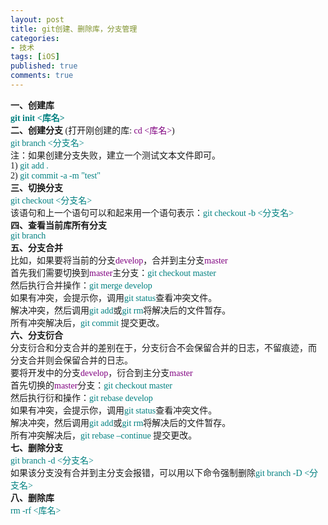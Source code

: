 ```yaml
---
layout: post
title: git创建、删除库，分支管理
categories:
- 技术
tags: [iOS]
published: true
comments: true
---
```

<p><div><span style="font-family: 'Arial Black';"><b>一、创建库</b></span></div>
<div><span style="color: #008080; font-family: 'Arial Black';"><b>git init &lt;库名&gt;</b></span></div>
<span style="font-family: 'Arial Black';"><b>二、创建分支 </b>(打开刚创建的库: <span style="color: #800080;">cd &lt;库名&gt;</span>)</span>
<div><span style="color: #008080; font-family: 'Arial Black';">git branch &lt;分支名&gt;</span></div>
<div><span style="font-family: 'Arial Black';">注：如果创建分支失败，建立一个测试文本文件即可。</span></div>
<div><span style="font-family: 'Arial Black';">1) <span style="color: #008080;">git add .</span></span></div>
<div><span style="font-family: 'Arial Black';">2) <span style="color: #008080;">git commit -a -m "test"</span></span></div>
<div><span style="font-family: 'Arial Black';"><b>三、切换分支</b></span></div>
<div>
<div><span style="color: #008080; font-family: 'Arial Black';">git checkout &lt;分支名&gt; </span></div>
<div><span style="font-family: 'Arial Black';">该语句和上一个语句可以和起来用一个语句表示：<span style="color: #008080;">git checkout -b &lt;分支名&gt;</span></span></div>
</div>
<div><span style="font-family: 'Arial Black';"><b>四、查看当前库所有分支</b></span></div>
<div><span style="font-family: 'Arial Black';"><span style="color: #008080;">git branch</span></span></div>
<div>
<div><span style="font-family: 'Arial Black';"><b>五、分支合并</b></span></div>
<div><span style="font-family: 'Arial Black';">比如，如果要将当前的分支<span style="color: #800080;">develop</span>，合并到主分支<span style="color: #800080;">master</span></span></div>
<div><span style="font-family: 'Arial Black';">首先我们需要切换到<span style="color: #800080;">master</span>主分支：<span style="color: #008080;">git checkout master</span></span></div>
<div><span style="font-family: 'Arial Black';">然后执行合并操作：<span style="color: #008080;">git merge develop</span></span></div>
<div><span style="font-family: 'Arial Black';">如果有冲突，会提示你，调用<span style="color: #008080;">git status</span>查看冲突文件。 </span></div>
<div><span style="font-family: 'Arial Black';">解决冲突，然后调用<span style="color: #008080;">git add</span>或<span style="color: #008080;">git rm</span>将解决后的文件暂存。 </span></div>
<div><span style="font-family: 'Arial Black';">所有冲突解决后，<span style="color: #008080;">git commit </span>提交更改。</span></div>
<div><span style="font-family: 'Arial Black';"><b>六、分支衍合</b></span></div>
<div><span style="font-family: 'Arial Black';">分支衍合和分支合并的差别在于，分支衍合不会保留合并的日志，不留痕迹，而 分支合并则会保留合并的日志。 </span></div>
<div><span style="font-family: 'Arial Black';">要将开发中的分支<span style="color: #800080;">develop</span>，衍合到主分支<span style="color: #800080;">master</span></span></div>
<div><span style="font-family: 'Arial Black';">首先切换的<span style="color: #800080;">master</span>分支：<span style="color: #008080;">git checkout master</span></span></div>
<div><span style="font-family: 'Arial Black';">然后执行衍和操作：<span style="color: #008080;">git rebase develop</span></span></div>
<div><span style="font-family: 'Arial Black';">如果有冲突，会提示你，调用<span style="color: #008080;">git status</span>查看冲突文件。 </span></div>
<div><span style="font-family: 'Arial Black';">解决冲突，然后调用<span style="color: #008080;">git add</span>或<span style="color: #008080;">git rm</span>将解决后的文件暂存。 </span></div>
<div><span style="font-family: 'Arial Black';">所有冲突解决后，<span style="color: #008080;">git rebase –continue</span> 提交更改。</span></div>
<div><span style="font-family: 'Arial Black';"><b>七、删除分支</b></span></div>
<div><span style="color: #008080; font-family: 'Arial Black';">git branch -d &lt;分支名&gt; </span></div>
<div><span style="font-family: 'Arial Black';">如果该分支没有合并到主分支会报错，可以用以下命令强制删除<span style="color: #008080;">git branch -D &lt;分支名&gt;</span></span></div>
</div>
<div><span style="font-family: 'Arial Black';"><b>八、删除库</b></span></div>
<div><span style="color: #008080; font-family: 'Arial Black';">rm -rf &lt;库名&gt;</span></div></p>
